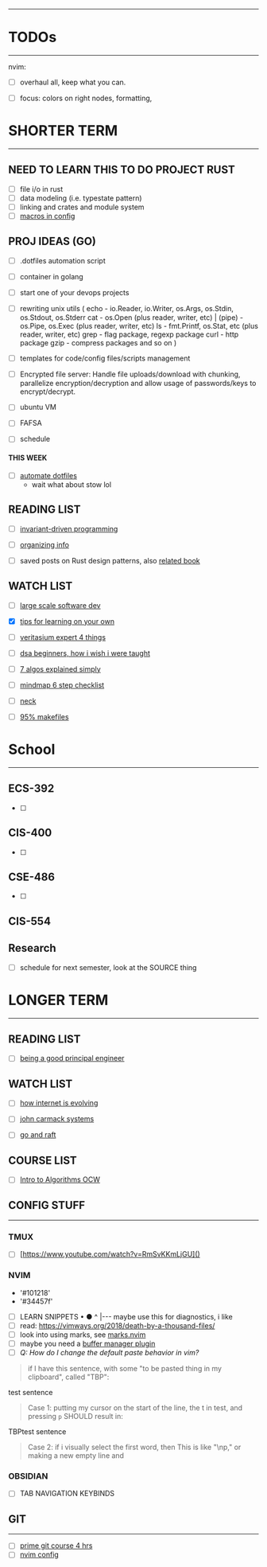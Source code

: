 
---
# TODOs
---

nvim:
- [ ] overhaul all, keep what you can.
- [ ] focus: colors on right nodes, formatting,


# SHORTER TERM
---
## NEED TO LEARN THIS TO DO PROJECT RUST
- [ ] file i/o in rust
- [ ] data modeling (i.e. typestate pattern)
- [ ] linking and crates and module system
- [ ] [macros in config](https://www.youtube.com/watch?v=Y3XWijJgdJs)

## PROJ IDEAS (GO)
- [ ] .dotfiles automation script
- [ ] container in golang
- [ ] start one of your devops projects
- [ ] rewriting unix utils (
    echo - io.Reader, io.Writer, os.Args, os.Stdin, os.Stdout, os.Stderr
    cat - os.Open (plus reader, writer, etc)
    | (pipe) - os.Pipe, os.Exec (plus reader, writer, etc)
    ls - fmt.Printf, os.Stat, etc (plus reader, writer, etc)
    grep - flag package, regexp package
    curl - http package
    gzip - compress packages
    and so on
)
- [ ] templates for code/config files/scripts management
- [ ] Encrypted file server: Handle file uploads/download with chunking, parallelize encryption/decryption and allow usage of passwords/keys to encrypt/decrypt.

- [ ] ubuntu VM
- [ ] FAFSA
- [ ] schedule


#### THIS WEEK
- [ ] [automate dotfiles](https://github.com/jrkessl/workstation/blob/main/automated.sh)
    - wait what about stow lol


## READING LIST
- [ ] [invariant-driven programming](https://medium.com/statuscode/invariant-driven-development-8231add95e33)
- [ ] [organizing info](https://able.ac/blog/how-to-organize-information/)
- [ ] saved posts on Rust design patterns, also [related book](https://rust-unofficial.github.io/patterns/intro.html)


## WATCH LIST
- [ ] [large scale software dev](https://www.youtube.com/watch?v=Dl-BdxNRUqs&sttick=0)
- [x] [tips for learning on your own](https://www.youtube.com/watch?v=3zmek5g3Xxk)
- [ ] [veritasium expert 4 things](https://www.youtube.com/watch?v=5eW6Eagr9XA)
- [ ] [dsa beginners, how i wish i were taught](https://www.youtube.com/watch?v=SFEROgwxicA)
- [ ] [7 algos explained simply](https://www.youtube.com/watch?v=kp3fCihUXEg)
- [ ] [mindmap 6 step checklist](https://www.youtube.com/watch?v=Grd7K7bJVWg&t=37s)
- [ ] [neck](https://www.youtube.com/watch?v=7ClNxQsjIy8)
- [ ] [95% makefiles](https://www.youtube.com/watch?v=DtGrdB8wQ_8&t=864s)



# School
---
## ECS-392
- [ ] 

## CIS-400
- [ ] 

## CSE-486
- [ ] 

## CIS-554

## Research
- [ ] schedule for next semester, look at the SOURCE thing




# LONGER TERM
---
## READING LIST
- [ ] [being a good principal engineer](https://ilya.grigorik.com/the-principal-engineers-handbook/)



## WATCH LIST
- [ ] [how internet is evolving](https://cna.scholar.princeton.edu/teaching)
- [ ] [john carmack systems](https://www.youtube.com/watch?v=lHLpKzUxjGk)
- [ ] [go and raft](https://www.youtube.com/watch?v=UzzcUS2OHqo)



## COURSE LIST
- [ ] [Intro to Algorithms OCW](https://ocw.mit.edu/courses/6-006-introduction-to-algorithms-fall-2011/pages/syllabus/software/#ide)



## CONFIG STUFF
---

### TMUX
- [ ] [https://www.youtube.com/watch?v=RmSvKKmLjGU]()


### NVIM
- '#101218'
- '#34457f'
- [ ] LEARN SNIPPETS
•
●
^
|--- maybe use this for diagnostics, i like
- [ ] read: https://vimways.org/2018/death-by-a-thousand-files/
- [ ] look into using marks, see [marks.nvim](https://github.com/chentoast/marks.nvim)
- [ ] maybe you need a [buffer manager plugin](https://github.com/j-morano/buffer_manager.nvim)
- [ ] *Q: How do I change the default paste behavior in vim?*
> if I have this sentence, with some "to be pasted thing in my clipboard", called "TBP":

test sentence

> Case 1: putting my cursor on the start of the line, the t in test, and pressing `p` SHOULD result in:

TBPtest sentence

> Case 2: if i visually select the first word, then 
> This is like "\np," or making a new empty line and 

### OBSIDIAN
- [ ] TAB NAVIGATION KEYBINDS



## GIT
---
- [ ] [prime git course 4 hrs](https://www.youtube.com/watch?v=rH3zE7VlIMs&t=22s)
- [ ] [nvim config](https://github.com/skbolton/titan/blob/4d0d31cc6439a7565523b1018bec54e3e8bc502c/nvim/nvim/lua/mappings/git.lua)
